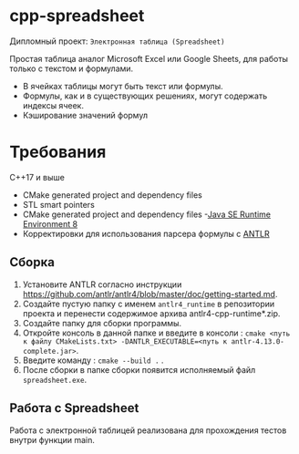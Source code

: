 # cpp-spreadsheet

Дипломный проект: `Электронная таблица (Spreadsheet)`

Простая таблица аналог Microsoft Excel или Google Sheets, для работы только с текстом и формулами.

- В ячейках таблицы могут быть текст или формулы.
- Формулы, как и в существующих решениях, могут содержать индексы ячеек.
- Кэширование значений формул

# Требования
C++17 и выше

- CMake generated project and dependency files
- STL smart pointers
- CMake generated project and dependency files
-[Java SE Runtime Environment 8](https://www.oracle.com/java/technologies/downloads/#java8)
- Корректировки для использования парсера формулы с [ANTLR](https://www.antlr.org/)

## Сборка

1. Установите ANTLR согласно инструкции https://github.com/antlr/antlr4/blob/master/doc/getting-started.md.
2. Создайте пустую папку с именем `antlr4_runtime` в репозитории проекта и перенести содержимое архива antlr4-cpp-runtime*.zip.
3. Создайте папку для сборки программы.
4. Откройте консоль в данной папке и введите в консоли : `cmake <путь к файлу CMakeLists.txt> -DANTLR_EXECUTABLE=<путь к antlr-4.13.0-complete.jar>`.
5. Введите команду : `cmake --build .` .
6. После сборки в папке сборки появится исполняемый файл `spreadsheet.exe`.

## Работа с Spreadsheet

Работа с электронной таблицей реализована для прохождения тестов внутри функции main.
